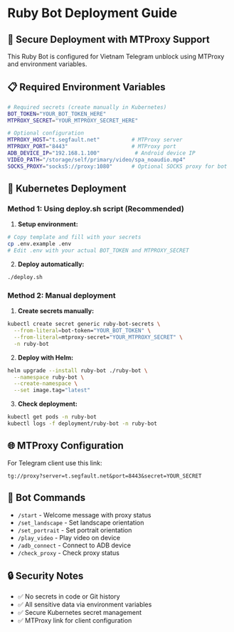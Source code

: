 # Ruby Bot Deployment Guide

## 🚀 Secure Deployment with MTProxy Support

This Ruby Bot is configured for Vietnam Telegram unblock using MTProxy and environment variables.

## 📋 Required Environment Variables

```bash
# Required secrets (create manually in Kubernetes)
BOT_TOKEN="YOUR_BOT_TOKEN_HERE"
MTPROXY_SECRET="YOUR_MTPROXY_SECRET_HERE"

# Optional configuration
MTPROXY_HOST="t.segfault.net"          # MTProxy server
MTPROXY_PORT="8443"                    # MTProxy port
ADB_DEVICE_IP="192.168.1.100"           # Android device IP
VIDEO_PATH="/storage/self/primary/video/spa_noaudio.mp4"
SOCKS_PROXY="socks5://proxy:1080"      # Optional SOCKS proxy for bot
```

## 🔐 Kubernetes Deployment

### Method 1: Using deploy.sh script (Recommended)

1. **Setup environment:**
```bash
# Copy template and fill with your secrets
cp .env.example .env
# Edit .env with your actual BOT_TOKEN and MTPROXY_SECRET
```

2. **Deploy automatically:**
```bash
./deploy.sh
```

### Method 2: Manual deployment

1. **Create secrets manually:**
```bash
kubectl create secret generic ruby-bot-secrets \
  --from-literal=bot-token="YOUR_BOT_TOKEN" \
  --from-literal=mtproxy-secret="YOUR_MTPROXY_SECRET" \
  -n ruby-bot
```

2. **Deploy with Helm:**
```bash
helm upgrade --install ruby-bot ./ruby-bot \
  --namespace ruby-bot \
  --create-namespace \
  --set image.tag="latest"
```

3. **Check deployment:**
```bash
kubectl get pods -n ruby-bot
kubectl logs -f deployment/ruby-bot -n ruby-bot
```

## 🌐 MTProxy Configuration

For Telegram client use this link:
```
tg://proxy?server=t.segfault.net&port=8443&secret=YOUR_SECRET
```

## 📱 Bot Commands

- `/start` - Welcome message with proxy status
- `/set_landscape` - Set landscape orientation
- `/set_portrait` - Set portrait orientation  
- `/play_video` - Play video on device
- `/adb_connect` - Connect to ADB device
- `/check_proxy` - Check proxy status

## 🔒 Security Notes

- ✅ No secrets in code or Git history
- ✅ All sensitive data via environment variables
- ✅ Secure Kubernetes secret management
- ✅ MTProxy link for client configuration 